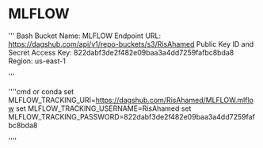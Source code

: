 # MLFLOW


'''
Bash 
Bucket Name:
MLFLOW 
Endpoint URL:
https://dagshub.com/api/v1/repo-buckets/s3/RisAhamed 
Public Key ID and Secret Access Key:
822dabf3de2f482e09baa3a4dd7259fafbc8bda8  
Region:
us-east-1

'''

''''cmd  or conda
set MLFLOW_TRACKING_URI=https://dagshub.com/RisAhamed/MLFLOW.mlflow
set MLFLOW_TRACKING_USERNAME=RisAhamed
set MLFLOW_TRACKING_PASSWORD=822dabf3de2f482e09baa3a4dd7259fafbc8bda8

''''